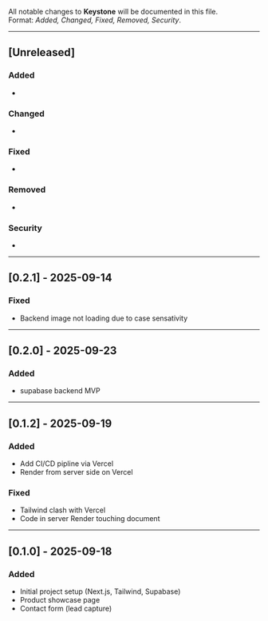 All notable changes to **Keystone** will be documented in this file.  
Format: *Added, Changed, Fixed, Removed, Security*.

---

## [Unreleased]
### Added
- 

### Changed
- 

### Fixed
- 

### Removed
- 

### Security
- 

---
## [0.2.1] - 2025-09-14
### Fixed
- Backend image not loading due to case sensativity

---
## [0.2.0] - 2025-09-23
### Added
- supabase backend MVP

---
## [0.1.2] - 2025-09-19
### Added
- Add CI/CD pipline via Vercel
- Render from server side on Vercel

### Fixed
- Tailwind clash with Vercel
- Code in server Render touching document

---

## [0.1.0] - 2025-09-18
### Added
- Initial project setup (Next.js, Tailwind, Supabase)
- Product showcase page
- Contact form (lead capture)